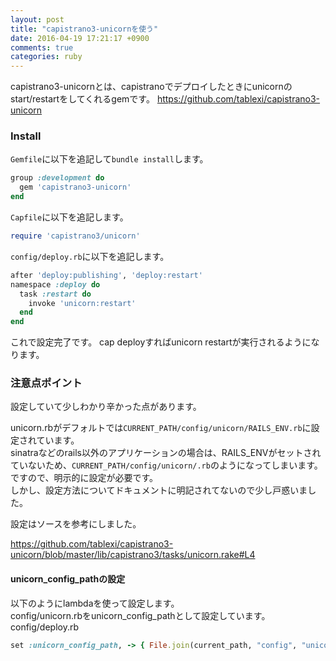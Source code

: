 ```yaml
---
layout: post
title: "capistrano3-unicornを使う"
date: 2016-04-19 17:21:17 +0900
comments: true
categories: ruby
---
```


capistrano3-unicornとは、capistranoでデプロイしたときにunicornのstart/restartをしてくれるgemです。
https://github.com/tablexi/capistrano3-unicorn

### Install
`Gemfile`に以下を追記して`bundle install`します。


~~~ruby
group :development do
  gem 'capistrano3-unicorn'
end

~~~

`Capfile`に以下を追記します。


~~~ruby
require 'capistrano3/unicorn'

~~~

`config/deploy.rb`に以下を追記します。


~~~ruby
after 'deploy:publishing', 'deploy:restart'
namespace :deploy do
  task :restart do
    invoke 'unicorn:restart'
  end
end

~~~

これで設定完了です。
cap deployすればunicorn restartが実行されるようになります。

### 注意点ポイント

設定していて少しわかり辛かった点があります。

unicorn.rbがデフォルトでは`CURRENT_PATH/config/unicorn/RAILS_ENV.rb`に設定されています。  
sinatraなどのrails以外のアプリケーションの場合は、RAILS_ENVがセットされていないため、`CURRENT_PATH/config/unicorn/.rb`のようになってしまいます。
ですので、明示的に設定が必要です。  
しかし、設定方法についてドキュメントに明記されてないので少し戸惑いました。

設定はソースを参考にしました。

https://github.com/tablexi/capistrano3-unicorn/blob/master/lib/capistrano3/tasks/unicorn.rake#L4

#### unicorn_config_pathの設定


以下のようにlambdaを使って設定します。  
config/unicorn.rbをunicorn_config_pathとして設定しています。  
config/deploy.rb


~~~ruby
set :unicorn_config_path, -> { File.join(current_path, "config", "unicorn.rb") }

~~~
